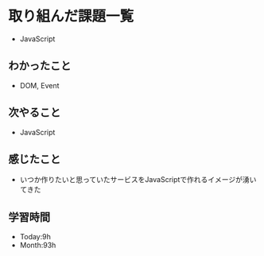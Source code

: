 # 取り組んだ課題一覧
- JavaScript
## わかったこと
- DOM, Event
## 次やること
- JavaScript
## 感じたこと
- いつか作りたいと思っていたサービスをJavaScriptで作れるイメージが湧いてきた
## 学習時間
- Today:9h
- Month:93h
